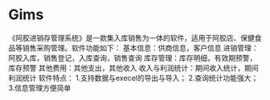 # Gims
 《阿胶进销存管理系统》是一款集入库销售为一体的软件，适用于阿胶店、保健食品等销售采购管理。软件功能如下： 基本信息：供商信息，客户信息 进销管理：阿胶入库，销售登记，入库查询，销售查询 库存管理：库存明细，有效期预警，库存预警 其他费用：其他支出，其他收入 收入与利润统计：期间收入统计，期间利润统计 软件特点： 1.支持数据与execel的导出与导入； 2.查询统计功能强大； 3.信息管理方便简单
